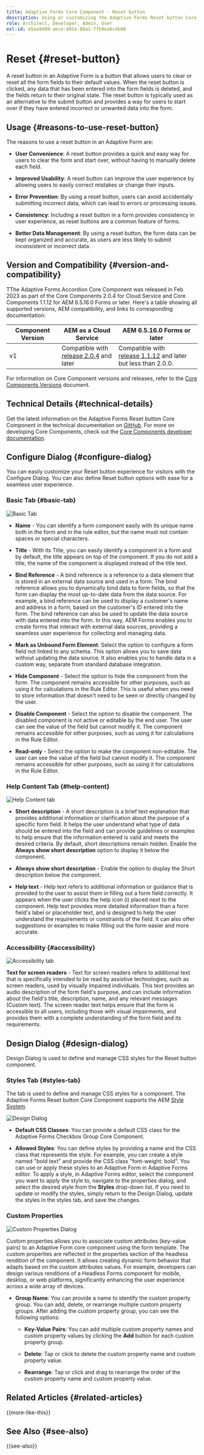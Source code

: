 ```yaml
---
title: Adaptive Forms Core Component - Reset button
description: Using or customizing the Adaptive Forms Reset button Core Component.
role: Architect, Developer, Admin, User
exl-id: e5aa9d89-aece-491e-80a1-7fb9ea6c4b60
---
```

# Reset {#reset-button}

A reset button in an Adaptive Form is a button that allows users to clear or reset all the form fields to their default values. When the reset button is clicked, any data that has been entered into the form fields is deleted, and the fields return to their original state. The reset button is typically used as an alternative to the submit button and provides a way for users to start over if they have entered incorrect or unwanted data into the form.


## Usage {#reasons-to-use-reset-button}

The reasons to use a reset button in an Adaptive Form are:

-   **User Convenience**: A reset button provides a quick and easy way for users to clear the form and start over, without having to manually delete each field.

-   **Improved Usability**: A reset button can improve the user experience by allowing users to easily correct mistakes or change their inputs.

-   **Error Prevention**: By using a reset button, users can avoid accidentally submitting incorrect data, which can lead to errors or processing issues.

-   **Consistency**: Including a reset button in a form provides consistency in user experience, as reset buttons are a common feature of forms.

-  **Better Data Management**: By using a reset button, the form data can be kept organized and accurate, as users are less likely to submit inconsistent or incorrect data.

## Version and Compatibility {#version-and-compatibility}

TThe Adaptive Forms Accordion Core Component was released in Feb 2023 as part of the Core Components 2.0.4 for Cloud Service and Core Components 1.1.12 for AEM 6.5.16.0 Forms or later. Here's a table showing all supported versions, AEM compatibility, and links to corresponding documentation:

|Component Version|AEM as a Cloud Service|AEM 6.5.16.0 Forms or later|
|---|---|---|
|v1|Compatible with<br>[release 2.0.4](/help/adaptive-forms/version.md) and later| Compatible with<br>[release 1.1.12](/help/adaptive-forms/version.md) and later but less than 2.0.0.|

For information on Core Component versions and releases, refer to the [Core Components Versions](/help/adaptive-forms/version.md) document.

<!-- ## Sample Component Output {#sample-component-output}

To experience the Accordion Component as well as see examples of its configuration options as well as HTML and JSON output, visit the [Component Library](https://adobe.com/go/aem_cmp_library_accordion). -->

## Technical Details {#technical-details}

Get the latest information on the Adaptive Forms Reset button Core Component in the technical documentation on [GitHub](https://github.com/adobe/aem-core-forms-components/tree/master/ui.af.apps/src/main/content/jcr_root/apps/core/fd/components/form/button/v1/button). For more on developing Core Components, check out the [Core Components developer documentation](/help/developing/overview.md).

## Configure Dialog {#configure-dialog}

You can easily customize your Reset button experience for visitors with the Configure Dialog. You can also define Reset button options with ease for a seamless user experience.

### Basic Tab {#basic-tab}

![Basic Tab](/help/adaptive-forms/assets/button_basictab.png)

-   **Name** - You can identify a form component easily with its unique name both in the form and in the rule editor, but the name must not contain spaces or special characters.

-   **Title** - With its Title, you can easily identify a component in a form and by default, the title appears on top of the component. If you do not add a title, the name of the component is displayed instead of the title text.

-   **Bind Reference** - A bind reference is a reference to a data element that is stored in an external data source and used in a form. The bind reference allows you to dynamically bind data to form fields, so that the form can display the most up-to-date data from the data source. For example, a bind reference can be used to display a customer's name and address in a form, based on the customer's ID entered into the form. The bind reference can also be used to update the data source with data entered into the form. In this way, AEM Forms enables you to create forms that interact with external data sources, providing a seamless user experience for collecting and managing data.
- **Mark as Unbound Form Element**: Select the option to configure a form field not linked to any schema. This option allows you to save data without updating the data source. It also enables you to handle data in a custom way, separate from standard database integration.

-   **Hide Component** - Select the option to hide the component from the form. The component remains accessible for other purposes, such as using it for calculations in the Rule Editor. This is useful when you need to store information that doesn't need to be seen or directly changed by the user. 
-   **Disable Component** - Select the option to disable the component. The disabled component is not active or editable by the end user. The user can see the value of the field but cannot modify it. The component remains accessible for other purposes, such as using it for calculations in the Rule Editor.
-   **Read-only** - Select the option to make the component non-editable. The user can see the value of the field but cannot modify it. The component remains accessible for other purposes, such as using it for calculations in the Rule Editor.

### Help Content Tab {#help-content}

![Help Content tab](/help/adaptive-forms/assets/button_helptab.png)

-   **Short description** - A short description is a brief text explanation that provides additional information or clarification about the purpose of a specific form field. It helps the user understand what type of data should be entered into the field and can provide guidelines or examples to help ensure that the information entered is valid and meets the desired criteria. By default, short descriptions remain hidden. Enable the **Always show short description** option to display it below the component.

-   **Always show short description** - Enable the option to display the Short description below the component.

-   **Help text** -  Help text refers to additional information or guidance that is provided to the user to assist them in filling out a form field correctly. It appears when the user clicks the help icon (i) placed next to the component. Help text provides more detailed information than a form field's label or placeholder text, and is designed to help the user understand the requirements or constraints of the field. It can also offer suggestions or examples to make filling out the form easier and more accurate.

### Accessibility {#accessibility}

![Accessibility tab](/help/adaptive-forms/assets/button_accessibilitytab.png)


**Text for screen readers** - Text for screen readers refers to additional text that is specifically intended to be read by assistive technologies, such as screen readers, used by visually impaired individuals. This text provides an audio description of the form field's purpose, and can include information about the field's title, description, name, and any relevant messages (Custom text). The screen reader text helps ensure that the form is accessible to all users, including those with visual impairments, and provides them with a complete understanding of the form field and its requirements. 

## Design Dialog {#design-dialog}

Design Dialog is used to define and manage CSS styles for the Reset button component.


### Styles Tab {#styles-tab}

The tab is used to define and manage CSS styles for a component. The Adaptive Forms Reset button Core Component supports the AEM [Style System](/help/get-started/authoring.md#component-styling).

![Design Dialog](/help/adaptive-forms/assets/checkbox-style.png)

- **Default CSS Classes**: You can provide a default CSS class for the Adaptive Forms Checkbox Group Core Component. 

- **Allowed Styles**: You can define styles by providing a name and the CSS class that represents the style. For example, you can create a style named "bold text" and provide the CSS class "font-weight: bold". You can use or apply these styles to an Adaptive Form in Adaptive Forms editor. To apply a style, in Adaptive Forms editor, select the component you want to apply the style to, navigate to the properties dialog, and select the desired style from the **Styles** drop-down list. If you need to update or modify the styles, simply return to the Design Dialog, update the styles in the styles tab, and save the changes.

### Custom Properties 

![Custom Properties Dialog](/help/adaptive-forms/assets/checkbox-customproperties.png)

Custom properties allows you to associate custom attributes (key-value pairs) to an Adaptive Form core component using the form template. The custom properties are reflected in the properties section of the headless rendition of the component. It allows creating dynamic form behavior that adapts based on the custom attributes values. For example, developers can design various renditions of a Headless Forms component for mobile, desktop, or web platforms, significantly enhancing the user experience across a wide array of devices.

- **Group Name**: You can provide a name to identify the custom property group. You can add, delete, or rearrange multiple custom property groups. After adding the custom property group, you can see the following options:

    - **Key-Value Pairs**: You can add multiple custom property names and custom property values by clicking the **Add** button for each custom property group.

    - **Delete**: Tap or click to delete the custom property name and custom property value.

    - **Rearrange**: Tap or click and drag to rearrange the order of the custom property name and custom property value.

## Related Articles {#related-articles}

{{more-like-this}}

## See Also {#see-also}

{{see-also}}